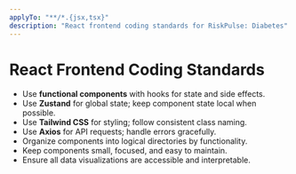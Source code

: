```yaml
---
applyTo: "**/*.{jsx,tsx}"
description: "React frontend coding standards for RiskPulse: Diabetes"
---
```

# React Frontend Coding Standards

- Use **functional components** with hooks for state and side effects.
- Use **Zustand** for global state; keep component state local when possible.
- Use **Tailwind CSS** for styling; follow consistent class naming.
- Use **Axios** for API requests; handle errors gracefully.
- Organize components into logical directories by functionality.
- Keep components small, focused, and easy to maintain.
- Ensure all data visualizations are accessible and interpretable.
